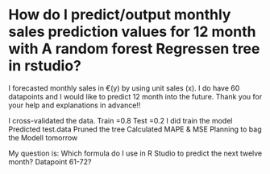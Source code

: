 
# How do I predict/output monthly sales prediction values for 12 month with A random forest Regressen tree in rstudio?

I forecasted monthly sales in €(y) by using unit sales (x).
I do have 60 datapoints and I would like to predict 12 month into the future.
Thank you for your help and explanations in advance!!

I cross-validated the data.
Train =0.8
Test  =0.2
I did train the model
Predicted test.data
Pruned the tree
Calculated MAPE & MSE
Planning to bag the Modell tomorrow

My question is:
Which formula do I use in R Studio to predict the next twelve month?
Datapoint 61-72?

        